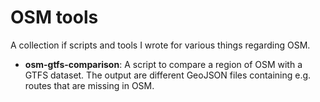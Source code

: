 # OSM tools

A collection if scripts and tools I wrote for various things regarding OSM.

* **osm-gtfs-comparison**: A script to compare a region of OSM with a GTFS dataset. The output are different GeoJSON files containing e.g. routes that are missing in OSM.